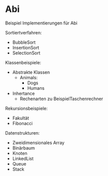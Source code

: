 # Abi
Beispiel Implementierungen für Abi

Sortiertverfahren:
- BubbleSort
- InsertionSort
- SelectionSort

Klassenbeispiele:
- Abstrakte Klassen
  - Animals:
    - Dogs
    - Humans
- Inhertance
  - Rechenarten zu BeispielTaschenrechner

Rekursionsbeispiele:
- Fakultät
- Fibonacci

Datenstrukturen:
- Zweidimensionales Array
- Binärbaum
- Knoten
- LinkedList
- Queue
- Stack
